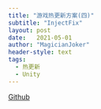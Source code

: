 ```yaml
---
title: "游戏热更新方案(四)"
subtitle: "InjectFix"
layout: post
date:   2021-05-01
author: "MagicianJoker"
header-style: text
tags:
  - 热更新
  - Unity
---
```




[Github](https://github.com/Tencent/InjectFix)

